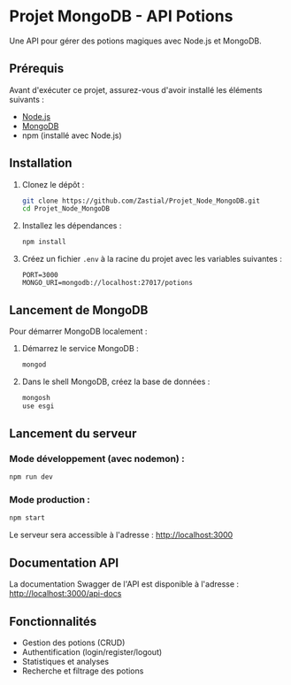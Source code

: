 # Projet MongoDB - API Potions

Une API pour gérer des potions magiques avec Node.js et MongoDB.

## Prérequis
Avant d'exécuter ce projet, assurez-vous d'avoir installé les éléments suivants :

- [Node.js](https://nodejs.org/)
- [MongoDB](https://www.mongodb.com/)
- npm (installé avec Node.js)

## Installation

1. Clonez le dépôt :
   ```sh
   git clone https://github.com/Zastial/Projet_Node_MongoDB.git
   cd Projet_Node_MongoDB
   ```
2. Installez les dépendances :
   ```sh
   npm install
   ```
3. Créez un fichier `.env` à la racine du projet avec les variables suivantes :
   ```env
   PORT=3000
   MONGO_URI=mongodb://localhost:27017/potions
   ```

## Lancement de MongoDB

Pour démarrer MongoDB localement :

1. Démarrez le service MongoDB :
   ```sh
   mongod
   ```
2. Dans le shell MongoDB, créez la base de données :
   ```sh
   mongosh
   use esgi
   ```

## Lancement du serveur

### Mode développement (avec nodemon) :
```sh
npm run dev
```

### Mode production :
```sh
npm start
```

Le serveur sera accessible à l'adresse : [http://localhost:3000](http://localhost:3000)

## Documentation API
La documentation Swagger de l'API est disponible à l'adresse :
[http://localhost:3000/api-docs](http://localhost:3000/api-docs)

## Fonctionnalités
- Gestion des potions (CRUD)
- Authentification (login/register/logout)
- Statistiques et analyses
- Recherche et filtrage des potions

